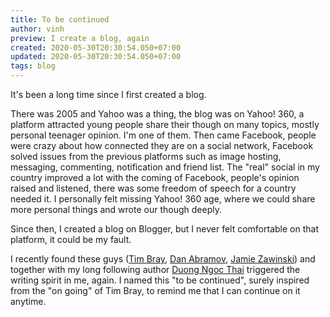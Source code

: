 ```yaml
---
title: To be continued
author: vinh
preview: I create a blog, again
created: 2020-05-30T20:30:54.050+07:00
updated: 2020-05-30T20:30:54.050+07:00
tags: blog
---
```


It's been a long time since I first created a blog.

There was 2005 and Yahoo was a thing, the blog was on Yahoo! 360, a platform attracted young people share their
though on many topics, mostly personal teenager opinion. I'm one of them. Then came Facebook, people were crazy about how
connected they are on a social network, Facebook solved issues from the previous platforms such as image hosting,
messaging, commenting, notification and friend list. The "real" social in my country improved a lot with the coming of
Facebook, people's opinion raised and listened, there was some freedom of speech for a country needed it. I personally
felt missing Yahoo! 360 age, where we could share more personal things and wrote our though deeply.

Since then, I created a blog on Blogger, but I never felt comfortable on that platform, it could be my fault.

I recently found these guys ([Tim Bray](https://www.tbray.org), [Dan Abramov](https://overreacted.io),
[Jamie Zawinski](https://www.jwz.org)) and together with my long following author
[Duong Ngoc Thai](https://vnhacker.blogspot.com) triggered the writing spirit in me, again. I named this "to be
continued", surely inspired from the "on going" of Tim Bray, to remind me that I can continue on it anytime.
